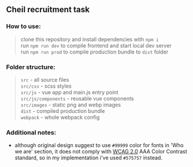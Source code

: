 ## Cheil recruitment task

### How to use:
> clone this repository and install dependencies with `npm i` <br>
> run `npm run dev` to compile frontend and start local dev server <br>
> run `npm run prod` to compile production bundle to `dist` folder <br>

### Folder structure:
> `src` - all source files <br>
> `src/css` - scss styles <br>
> `src/js` - vue app and main.js entry point <br>
> `src/js/components` - reusable vue components <br>
> `src/images` - static png and webp images <br>
> `dist` - compiled production bundle <br>
> `webpack` - whole webpack config <br>

### Additional notes:
- although original design suggest to use `#99999` color for fonts in 'Who we are' section, it does not comply with [WCAG 2.0](https://www.w3.org/TR/WCAG20/) AAA Color Contrast standard, so in my implementation i've used `#575757` instead.
